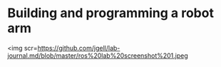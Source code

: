# Building and programming a robot arm

<img scr=https://github.com/jgell/lab-journal.md/blob/master/ros%20lab%20screenshot%201.jpeg
